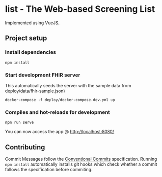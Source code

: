 # list - The Web-based Screening List

Implemented using VueJS.


## Project setup

### Install dependencies
```
npm install
```

### Start development FHIR server

This automatically seeds the server with the sample data from deploy/data/fhir-sample.json)
```
docker-compose -f deploy/docker-compose.dev.yml up
```

### Compiles and hot-reloads for development
```
npm run serve
```
You can now access the app @ [http://localhost:8080/](http://localhost:8080/)


## Contributing

Commit Messages follow the [Conventional Commits](https://www.conventionalcommits.org/en/v1.0.0-beta.4/) specification.
Running `npm install` automatically installs git hooks which check whether a commit follows the specification before commiting.
